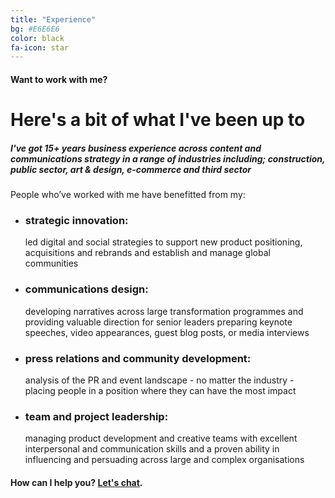 ```yaml
---
title: "Experience"
bg: #E6E6E6
color: black
fa-icon: star
---
```


#### Want to work with me?

# Here's a bit of what I've been up to


##### I've got 15+ years business experience across content and communications strategy in a range of industries including; construction, public sector, art & design, e-commerce and third sector

People who’ve worked with me have benefitted from my:

* <h3>strategic innovation:</h3> led digital and social strategies to support new product positioning, acquisitions and rebrands and establish and manage global communities
* <h3>communications design:</h3> developing narratives across large transformation programmes and providing valuable direction for senior leaders preparing keynote speeches, video appearances, guest blog posts, or media interviews 
* <h3>press relations and community development:</h3> analysis of the PR and event landscape - no matter the industry - placing people in a position where they can have the most impact
* <h3>team and project leadership:</h3> managing product development and creative teams with excellent interpersonal and communication skills and a proven ability in influencing and persuading across large and complex organisations


#### How can I help you? [Let's chat](mailto:raphaelle@raphaelleheaf.com).

